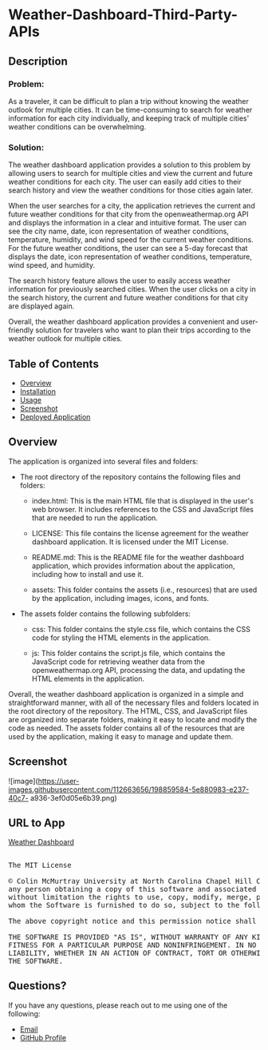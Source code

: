 # Weather-Dashboard-Third-Party-APIs

## Description

### Problem:
As a traveler, it can be difficult to plan a trip without knowing the weather outlook for 
multiple cities. It can be time-consuming to search for weather information for each city 
individually, and keeping track of multiple cities' weather conditions can be overwhelming.

### Solution:
The weather dashboard application provides a solution to this problem by allowing users to 
search for multiple cities and view the current and future weather conditions for each 
city. The user can easily add cities to their search history and view the weather 
conditions for those cities again later.

When the user searches for a city, the application retrieves the current and future weather 
conditions for that city from the openweathermap.org API and displays the information in a 
clear and intuitive format. The user can see the city name, date, icon representation of 
weather conditions, temperature, humidity, and wind speed for the current weather 
conditions. For the future weather conditions, the user can see a 5-day forecast that 
displays the date, icon representation of weather conditions, temperature, wind speed, and 
humidity.

The search history feature allows the user to easily access weather information for 
previously searched cities. When the user clicks on a city in the search history, the 
current and future weather conditions for that city are displayed again.

Overall, the weather dashboard application provides a convenient and user-friendly solution 
for travelers who want to plan their trips according to the weather outlook for multiple 
cities.

## Table of Contents

- [Overview](#overview)
- [Installation](#installation)
- [Usage](#usage)
- [Screenshot](#sc)
- [Deployed Application](#url)

## Overview

The application is organized into several files and folders:

- The root directory of the repository contains the following files and folders:

  - index.html: This is the main HTML file that is displayed in the user's web browser. It includes references to the CSS and JavaScript 
  files that are needed to run the application.

  - LICENSE: This file contains the license agreement for the weather dashboard application. It is licensed under the MIT License.
  
  - README.md: This is the README file for the weather dashboard application, which provides information about the application, including 
  how to install and use it.
  
  - assets: This folder contains the assets (i.e., resources) that are used by the application, including images, icons, and fonts.

- The assets folder contains the following subfolders:
  
  - css: This folder contains the style.css file, which contains the CSS code for styling the HTML elements in the application.
  
  - js: This folder contains the script.js file, which contains the JavaScript code for retrieving weather data from the openweathermap.org 
  API, processing the data, and updating the HTML elements in the application.
  
Overall, the weather dashboard application is organized in a simple and straightforward manner, with all of the necessary files and folders 
located in the root directory of the repository. The HTML, CSS, and JavaScript files are organized into separate folders, making it easy to 
locate and modify the code as needed. The assets folder contains all of the resources that are used by the application, making it easy to 
manage and update them.

## Screenshot
<a name="sc"></a>

![image](https://user-images.githubusercontent.com/112663656/198859584-5e880983-e237-40c7-
a936-3ef0d05e6b39.png)

## URL to App
<a name="url"></a>
<a href="https://codingcolinmcm.github.io/weatherDashboard/">Weather Dashboard</a>

##

<pre>
The MIT License

© Colin McMurtray University at North Carolina Chapel Hill Coding Bootcamp MIT License Copyright (c) 2023 Permission is hereby granted, free of charge, to 
any person obtaining a copy of this software and associated documentation files (the "Software"), to deal in the Software without restriction, including 
without limitation the rights to use, copy, modify, merge, publish, distribute, sublicense, and/or sell copies of the Software, and to permit persons to 
whom the Software is furnished to do so, subject to the following conditions:

The above copyright notice and this permission notice shall be included in all copies or substantial portions of the Software.

THE SOFTWARE IS PROVIDED "AS IS", WITHOUT WARRANTY OF ANY KIND, EXPRESS OR IMPLIED, INCLUDING BUT NOT LIMITED TO THE WARRANTIES OF MERCHANTABILITY, 
FITNESS FOR A PARTICULAR PURPOSE AND NONINFRINGEMENT. IN NO EVENT SHALL THE AUTHORS OR COPYRIGHT HOLDERS BE LIABLE FOR ANY CLAIM, DAMAGES OR OTHER 
LIABILITY, WHETHER IN AN ACTION OF CONTRACT, TORT OR OTHERWISE, ARISING FROM, OUT OF OR IN CONNECTION WITH THE SOFTWARE OR THE USE OR OTHER DEALINGS IN 
THE SOFTWARE.
</pre>

## Questions?

If you have any questions, please reach out to me using one of the following:

- [Email](mailto:mcmurtraycolin@gmail.com)
- [GitHub Profile](https://github.com/codingColinMcM)
